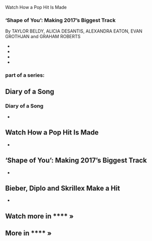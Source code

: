 Watch How a Pop Hit Is Made

### ‘Shape of You’: Making 2017’s Biggest Track

 By TAYLOR BELDY, ALICIA DESANTIS, ALEXANDRA EATON, EVAN GROTHJAN and GRAHAM ROBERTS

-

-

-

-

### part of a series:

## Diary of a Song

### Diary of a Song

-

## Watch How a Pop Hit Is Made

-

## ‘Shape of You’: Making 2017’s Biggest Track

-

## Bieber, Diplo and Skrillex Make a Hit

-

##   Watch more in   **** »

## More in **** »